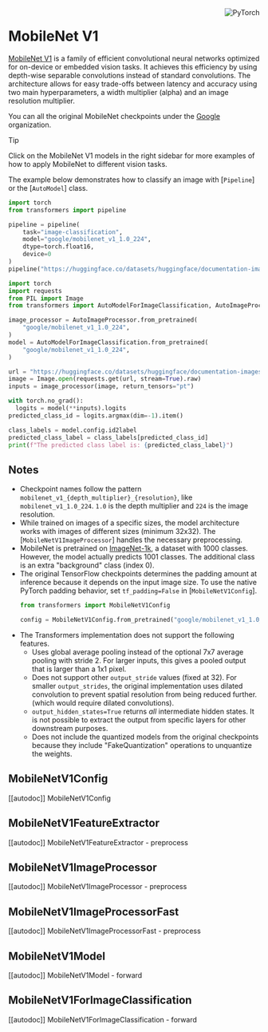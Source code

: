 <!--Copyright 2022 The HuggingFace Team. All rights reserved.

Licensed under the Apache License, Version 2.0 (the "License"); you may not use this file except in compliance with
the License. You may obtain a copy of the License at

http://www.apache.org/licenses/LICENSE-2.0

Unless required by applicable law or agreed to in writing, software distributed under the License is distributed on
an "AS IS" BASIS, WITHOUT WARRANTIES OR CONDITIONS OF ANY KIND, either express or implied. See the License for the
specific language governing permissions and limitations under the License.

⚠️ Note that this file is in Markdown but contain specific syntax for our doc-builder (similar to MDX) that may not be
rendered properly in your Markdown viewer.

-->

<div style="float: right;">
    <div class="flex flex-wrap space-x-1">
        <img alt="PyTorch" src="https://img.shields.io/badge/PyTorch-EE4C2C?style=flat&logo=pytorch&logoColor=white">
    </div>
</div>

# MobileNet V1

[MobileNet V1](https://huggingface.co/papers/1704.04861) is a family of efficient convolutional neural networks optimized for on-device or embedded vision tasks. It achieves this efficiency by using depth-wise separable convolutions instead of standard convolutions. The architecture allows for easy trade-offs between latency and accuracy using two main hyperparameters, a width multiplier (alpha) and an image resolution multiplier.

You can all the original MobileNet checkpoints under the [Google](https://huggingface.co/google?search_models=mobilenet) organization.

> [!TIP]
> Click on the MobileNet V1 models in the right sidebar for more examples of how to apply MobileNet to different vision tasks.

The example below demonstrates how to classify an image with [`Pipeline`] or the [`AutoModel`] class.


<hfoptions id="usage">
<hfoption id="Pipeline">

```python
import torch
from transformers import pipeline

pipeline = pipeline(
    task="image-classification",
    model="google/mobilenet_v1_1.0_224",
    dtype=torch.float16,
    device=0
)
pipeline("https://huggingface.co/datasets/huggingface/documentation-images/resolve/main/pipeline-cat-chonk.jpeg")
```

</hfoption>
<hfoption id="AutoModel">

```python
import torch
import requests
from PIL import Image
from transformers import AutoModelForImageClassification, AutoImageProcessor

image_processor = AutoImageProcessor.from_pretrained(
    "google/mobilenet_v1_1.0_224",
)
model = AutoModelForImageClassification.from_pretrained(
    "google/mobilenet_v1_1.0_224",
)

url = "https://huggingface.co/datasets/huggingface/documentation-images/resolve/main/pipeline-cat-chonk.jpeg"
image = Image.open(requests.get(url, stream=True).raw)
inputs = image_processor(image, return_tensors="pt")

with torch.no_grad():
  logits = model(**inputs).logits
predicted_class_id = logits.argmax(dim=-1).item()

class_labels = model.config.id2label
predicted_class_label = class_labels[predicted_class_id]
print(f"The predicted class label is: {predicted_class_label}")
```

</hfoption>
</hfoptions>

<!-- Quantization - Not applicable -->
<!-- Attention Visualization - Not applicable for this model type -->


## Notes

-   Checkpoint names follow the pattern `mobilenet_v1_{depth_multiplier}_{resolution}`, like `mobilenet_v1_1.0_224`. `1.0` is the depth multiplier and `224` is the image resolution.
-   While trained on images of a specific sizes, the model architecture works with images of different sizes (minimum 32x32). The [`MobileNetV1ImageProcessor`] handles the necessary preprocessing.
-   MobileNet is pretrained on [ImageNet-1k](https://huggingface.co/datasets/imagenet-1k), a dataset with 1000 classes. However, the model actually predicts 1001 classes. The additional class is an extra "background" class (index 0).
-   The original TensorFlow checkpoints determines the padding amount at inference because it depends on the input image size. To use the native PyTorch padding behavior, set `tf_padding=False` in [`MobileNetV1Config`].
    ```python
    from transformers import MobileNetV1Config

    config = MobileNetV1Config.from_pretrained("google/mobilenet_v1_1.0_224", tf_padding=True)
    ```
-   The Transformers implementation does not support the following features.
    -   Uses global average pooling instead of the optional 7x7 average pooling with stride 2. For larger inputs, this gives a pooled output that is larger than a 1x1 pixel.
    -   Does not support other `output_stride` values (fixed at 32). For smaller `output_strides`, the original implementation uses dilated convolution to prevent spatial resolution from being reduced further. (which would require dilated convolutions).
    -   `output_hidden_states=True` returns *all* intermediate hidden states. It is not possible to extract the output from specific layers for other downstream purposes.
    - Does not include the quantized models from the original checkpoints because they include "FakeQuantization" operations to unquantize the weights.

## MobileNetV1Config

[[autodoc]] MobileNetV1Config

## MobileNetV1FeatureExtractor

[[autodoc]] MobileNetV1FeatureExtractor
    - preprocess

## MobileNetV1ImageProcessor

[[autodoc]] MobileNetV1ImageProcessor
    - preprocess

## MobileNetV1ImageProcessorFast

[[autodoc]] MobileNetV1ImageProcessorFast
    - preprocess

## MobileNetV1Model

[[autodoc]] MobileNetV1Model
    - forward

## MobileNetV1ForImageClassification

[[autodoc]] MobileNetV1ForImageClassification
    - forward

